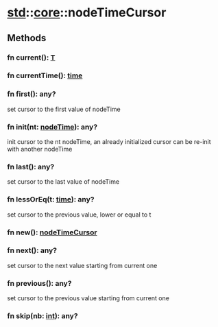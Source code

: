 # [std](/libs/std/)::[core](/libs/std/core/)::nodeTimeCursor

## Methods
### fn current():&nbsp;[T](/libs/std/core/type.T.md)<Badge text="native" />
### fn currentTime():&nbsp;[time](/libs/std/core/type.time.md)<Badge text="native" />
### fn first():&nbsp;any?<Badge text="native" />

set cursor to the first value of nodeTime
### fn init(nt:&nbsp;[nodeTime](/libs/std/core/type.nodeTime.md)):&nbsp;any?<Badge text="native" />

init cursor to the nt nodeTime, an already initialized cursor can be re-init with another nodeTime
### fn last():&nbsp;any?<Badge text="native" />

set cursor to the last value of nodeTime
### fn lessOrEq(t:&nbsp;[time](/libs/std/core/type.time.md)):&nbsp;any?<Badge text="native" />

set cursor to the previous value, lower or equal to t
### fn new():&nbsp;[nodeTimeCursor](/libs/std/core/type.nodeTimeCursor.md)<Badge text="native" /><Badge text="static" />
### fn next():&nbsp;any?<Badge text="native" />

set cursor to the next value starting from current one
### fn previous():&nbsp;any?<Badge text="native" />

set cursor to the previous value starting from current one
### fn skip(nb:&nbsp;[int](/libs/std/core/type.int.md)):&nbsp;any?<Badge text="native" />
